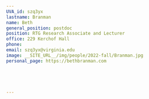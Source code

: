 ```yaml
---
UVA_id: szq3yx
lastname: Branman
name: Beth
general_position: postdoc
position: RTG Research Associate and Lecturer
office: 229 Kerchof Hall
phone:
email: szq3yx@virginia.edu
image: __SITE_URL__/img/people/2022-fall/Branman.jpg 
personal_page: https://bethbranman.com





---
```

